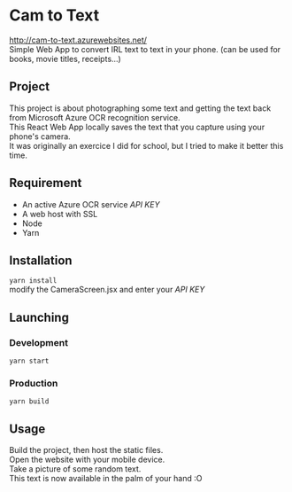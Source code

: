 # Cam to Text

http://cam-to-text.azurewebsites.net/  
Simple Web App to convert IRL text to text in your phone. (can be used for books, movie titles, receipts...) 

## Project
This project is about photographing some text and getting the text back from Microsoft Azure OCR recognition service.  
This React Web App locally saves the text that you capture using your phone's camera.  
It was originally an exercice I did for school, but I tried to make it better this time.

## Requirement
- An active Azure OCR service *API KEY*
- A web host with SSL
- Node
- Yarn

## Installation
`yarn install`  
modify the CameraScreen.jsx and enter your *API KEY*

## Launching
### Development
`yarn start`

### Production
`yarn build`

## Usage
Build the project, then host the static files.  
Open the website with your mobile device.  
Take a picture of some random text.  
This text is now available in the palm of your hand :O
